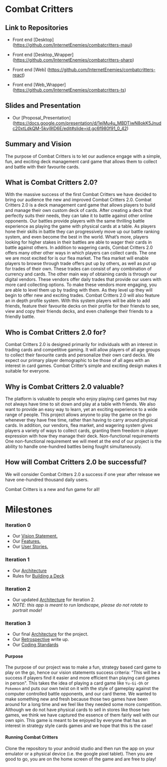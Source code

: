 # Combat Critters

## Link to Repositories

- Front end [Desktop] (https://github.com/InternetEnemies/combatcritters-maui)
- Front end [Desktop_Wrapper] (https://github.com/InternetEnemies/combatcritters-sharp)

- Front end [Web] (https://github.com/InternetEnemies/combatcritters-react)
- Front end [Web_Wrapper] (https://github.com/InternetEnemies/combatcritters-ts)

## Slides and Presentation

- Our [Proposal_Presentation] (https://docs.google.com/presentation/d/1ejMu4u_MBDTiwN8okK5Jnudc20xtLdkQM-5kvj9lD6E/edit#slide=id.gc6f980f91_0_42)

## Summary and Vision

The purpose of Combat Critters is to let our audience engage with a simple, fun, and exciting deck management card game that allows them to collect and battle with their favourite cards.

## What is Combat Critters 2.0?

With the massive success of the first Combat Critters we have decided to bring our audience the new and improved Combat Critters 2.0. Combat Critters 2.0 is a deck management card game that allows players to build and manage their own custom deck of cards. After creating a deck that perfectly suits their needs, they can take it to battle against other online opponents. Our battles provide players with the same thrilling battle experience as playing the game with physical cards at a table. As players hone their skills in battle they can progressively move up our battle ranking system, and even become the best in the world. What’s more, players looking for higher stakes in their battles are able to wager their cards in battle against others.
In addition to wagering cards, Combat Critters 2.0 offers many other other ways in which players can collect cards. The one we are most excited for is our flea market. The flea market will enable players to browse through trade offers put up by others, as well as put up for trades of their own. These trades can consist of any combination of currency and cards.
The other main way of obtaining cards is through our digital vendors. These vendors offer daily trades that provide our users with more card collecting options. To make these vendors more engaging, you are able to level them up by trading with them. As they level up they will begin to offer new and exciting trades.
Combat Critters 2.0 will also feature an in depth profile system. With this system players will be able to add friends, feature their favourite decks on their profile for their friends to see, view and copy their friends decks, and even challenge their friends to a friendly battle.

## Who is Combat Critters 2.0 for?

Combat Critters 2.0 is designed primarily for individuals with an interest in trading cards and competitive gaming. It will allow players of all age groups to collect their favourite cards and personalize their own card decks. We expect our primary player demographic to be those of all ages with an interest in card games. Combat Critter’s simple and exciting design makes it suitable for everyone.

## Why is Combat Critters 2.0 valuable?

The platform is valuable to people who enjoy playing card games but may not always have time to sit down and play at a table with friends. We also want to provide an easy way to learn, yet an exciting experience to a wide range of people. This project allows anyone to play the game on the go whenever they have free time, rather than having to carry around physical cards. In addition, our vendors, flea market, and wagering system gives players a variety of ways to collect cards, granting them freedom in player expression with how they manage their deck.
Non-functional requirements
One non-functional requirement we will meet at the end of our project is the ability to handle one-hundred battles being fought simultaneously.

## How will Combat Critters 2.0 be successful?

We will consider Combat Critters 2.0 a success if one year after release we have one-hundred thousand daily users.

Combat Critters is a new and fun game for all!

# Milestones

### Iteration 0

- Our [Vision Statement.](https://code.cs.umanitoba.ca/comp3350-winter2024/internetenemies-a02-10/-/blob/dev/Documents/VISION.md?ref_type=heads)
- Our [Features.](https://code.cs.umanitoba.ca/comp3350-winter2024/internetenemies-a02-10/-/issues/?sort=label_priority&state=all&label_name%5B%5D=T%20-%20Feature&first_page_size=20#)
- Our [User Stories.](https://code.cs.umanitoba.ca/comp3350-winter2024/internetenemies-a02-10/-/issues/?sort=label_priority&state=all&label_name%5B%5D=T%20-%20Story&first_page_size=20#)

### Iteration 1

- Our [Architecture](https://code.cs.umanitoba.ca/comp3350-winter2024/internetenemies-a02-10/-/blob/dev/Documents/ARCHITECTURE.md?ref_type=heads#architecture-iteration-1)
- Rules for [Building a Deck](https://code.cs.umanitoba.ca/comp3350-winter2024/internetenemies-a02-10/-/blob/dev/Documents/Deck%20Construction%20Rules.md#deck-requirements)

### Iteration 2

- Our updated [Architecture](https://code.cs.umanitoba.ca/comp3350-winter2024/internetenemies-a02-10/-/blob/dev/Documents/ARCHITECTURE.md?ref_type=heads#architecture-iteration-2) for iteration 2.
- _NOTE: this app is meant to run landscape, please do not rotate to portrait mode!_

### Iteration 3

- Our final [Architecture](https://code.cs.umanitoba.ca/comp3350-winter2024/internetenemies-a02-10/-/blob/dev/Documents/ARCHITECTURE.md?ref_type=heads#architecture-iteration-3) for the project.
- Our [Retrospective](https://code.cs.umanitoba.ca/comp3350-winter2024/internetenemies-a02-10/-/blob/dev/Documents/RETROSPECTIVE.md?ref_type=heads#retrospectivemd-document) write up.
- Our [Coding Standards](https://code.cs.umanitoba.ca/comp3350-winter2024/internetenemies-a02-10/-/blob/dev/Documents/coding%20standard.md?ref_type=heads#coding-standards)

#### Purpose

The purpose of our project was to make a fun, strategy based card game to play on the go, hence our vision statements success criteria: "This will be a success if players find it easier and more efficient than playing card games in person". This takes the idea of playing a card game like `Yu-Gi-Oh` or `Pokemon` and puts our own twist on it with the style of gameplay against the computer controlled battle opponents, and our card theme. We wanted to make something new and fresh because those two games have been around for a long time and we feel like they needed some more competition. Although we do not have physical cards to sell in stores like those two games, we think we have captured the essence of them fairly well with our own spin. This game is meant to be enjoyed by everyone that has an interest in strategy style cards games and we hope that this is the case!

#### Running Combat Critters

Clone the repository to your android studio and then run the app on your emulator or a physical device (i.e. the google pixel tablet). Then you are good to go, you are on the home screen of the game and are free to play!
